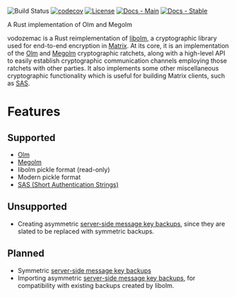 ![Build Status](https://img.shields.io/github/actions/workflow/status/matrix-org/vodozemac/ci.yml?style=flat-square)
[![codecov](https://img.shields.io/codecov/c/github/matrix-org/vodozemac/main.svg?style=flat-square)](https://codecov.io/gh/matrix-org/vodozemac)
[![License](https://img.shields.io/badge/License-Apache%202.0-yellowgreen.svg?style=flat-square)](https://opensource.org/licenses/Apache-2.0)
[![Docs - Main](https://img.shields.io/badge/docs-main-blue.svg?style=flat-square)](https://matrix-org.github.io/vodozemac/vodozemac/index.html)
[![Docs - Stable](https://img.shields.io/crates/v/vodozemac?color=blue&label=docs&style=flat-square)](https://docs.rs/vodozemac)

A Rust implementation of Olm and Megolm

vodozemac is a Rust reimplementation of
[libolm](https://gitlab.matrix.org/matrix-org/olm), a cryptographic library
used for end-to-end encryption in [Matrix](https://matrix.org). At its core, it
is an implementation of the [Olm][olm-docs] and [Megolm][megolm-docs] cryptographic ratchets,
along with a high-level API to easily establish cryptographic communication
channels employing those ratchets with other parties. It also implements some
other miscellaneous cryptographic functionality which is useful for building
Matrix clients, such as [SAS][sas].

[olm-docs]:
<https://gitlab.matrix.org/matrix-org/olm/-/blob/master/docs/olm.md>

[megolm-docs]:
<https://gitlab.matrix.org/matrix-org/olm/-/blob/master/docs/megolm.md>

[sas]:
<https://spec.matrix.org/v1.2/client-server-api/#short-authentication-string-sas-verification>

# Features

## Supported

- [Olm](https://matrix-org.github.io/vodozemac/vodozemac/olm/index.html)
- [Megolm](https://matrix-org.github.io/vodozemac/vodozemac/megolm/index.html)
- libolm pickle format (read-only)
- Modern pickle format
- [SAS (Short Authentication Strings)](https://matrix-org.github.io/vodozemac/vodozemac/sas/index.html)

## Unsupported

- Creating asymmetric [server-side message key
  backups][legacy-message-key-backup], since they are slated to be replaced
  with symmetric backups.

## Planned

- Symmetric [server-side message key backups][symmetric-message-key-backup]
- Importing asymmetric [server-side message key
  backups][legacy-message-key-backup], for compatibility with existing backups
  created by libolm.

[legacy-message-key-backup]:
<https://spec.matrix.org/v1.2/client-server-api/#server-side-key-backups>

[symmetric-message-key-backup]:
https://github.com/uhoreg/matrix-doc/blob/symmetric-backups/proposals/3270-symmetric-megolm-backup.md
